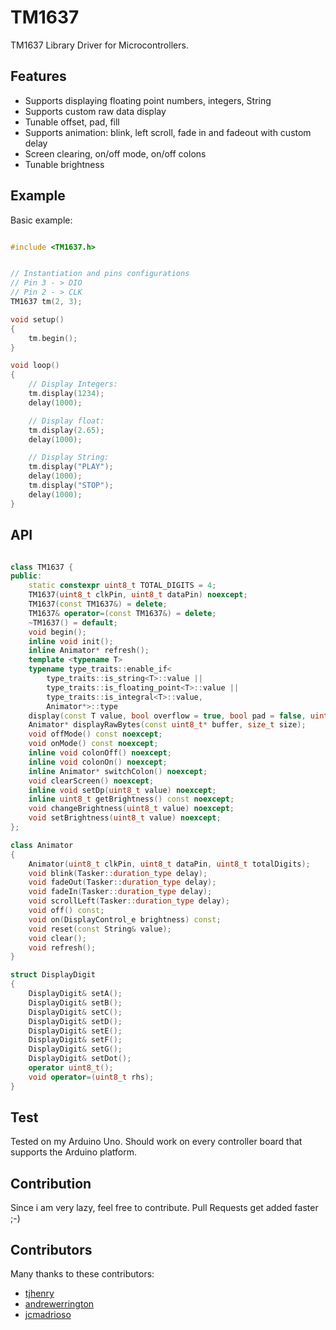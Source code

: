 # TM1637

TM1637 Library Driver for Microcontrollers.  

## Features  
- Supports displaying floating point numbers, integers, String  
- Supports custom raw data display  
- Tunable offset, pad, fill  
- Supports animation: blink, left scroll, fade in and fadeout with custom delay  
- Screen clearing, on/off mode, on/off colons  
- Tunable brightness  


## Example
Basic example:

```cpp

#include <TM1637.h>


// Instantiation and pins configurations
// Pin 3 - > DIO
// Pin 2 - > CLK
TM1637 tm(2, 3);

void setup()
{
    tm.begin();
}

void loop()
{
    // Display Integers:
    tm.display(1234);
    delay(1000);

    // Display float:
    tm.display(2.65);
    delay(1000);

    // Display String:
    tm.display("PLAY");
    delay(1000);
    tm.display("STOP");
    delay(1000);
}
```

## API  

```cpp

class TM1637 {
public:
    static constexpr uint8_t TOTAL_DIGITS = 4;
    TM1637(uint8_t clkPin, uint8_t dataPin) noexcept;
    TM1637(const TM1637&) = delete;
    TM1637& operator=(const TM1637&) = delete;
    ~TM1637() = default;
    void begin();
    inline void init(); 
    inline Animator* refresh();
    template <typename T>
    typename type_traits::enable_if<
        type_traits::is_string<T>::value ||
        type_traits::is_floating_point<T>::value ||
        type_traits::is_integral<T>::value,
        Animator*>::type
    display(const T value, bool overflow = true, bool pad = false, uint8_t offset = 0);
    Animator* displayRawBytes(const uint8_t* buffer, size_t size);
    void offMode() const noexcept; 
    void onMode() const noexcept;
    inline void colonOff() noexcept;
    inline void colonOn() noexcept; 
    inline Animator* switchColon() noexcept;
    void clearScreen() noexcept;
    inline void setDp(uint8_t value) noexcept;
    inline uint8_t getBrightness() const noexcept; 
    void changeBrightness(uint8_t value) noexcept;
    void setBrightness(uint8_t value) noexcept;
};

class Animator
{
    Animator(uint8_t clkPin, uint8_t dataPin, uint8_t totalDigits);
    void blink(Tasker::duration_type delay);
    void fadeOut(Tasker::duration_type delay);
    void fadeIn(Tasker::duration_type delay);
    void scrollLeft(Tasker::duration_type delay);
    void off() const;
    void on(DisplayControl_e brightness) const;
    void reset(const String& value);
    void clear();
    void refresh();
}

struct DisplayDigit
{
    DisplayDigit& setA();
    DisplayDigit& setB();
    DisplayDigit& setC();
    DisplayDigit& setD();
    DisplayDigit& setE();
    DisplayDigit& setF();
    DisplayDigit& setG();
    DisplayDigit& setDot();
    operator uint8_t();
    void operator=(uint8_t rhs);
}

```

## Test  

 Tested on my Arduino Uno. Should work on every controller board that supports the Arduino platform.


## Contribution  

Since i am very lazy, feel free to contribute. Pull Requests get added faster ;-)

## Contributors

Many thanks to these contributors:

- [tjhenry](https://github.com/tjhenry)  
- [andrewerrington](https://github.com/andrewerrington)   
- [jcmadrioso](https://github.com/jcmadrioso)
